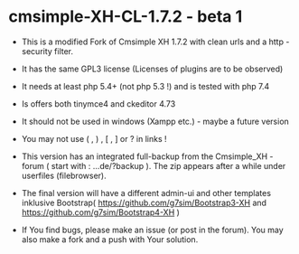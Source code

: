 # cmsimple-XH-CL-1.7.2 - beta 1

* This is a  modified  Fork of Cmsimple XH 1.7.2 with clean urls and a http - security filter.

* It has the same GPL3  license (Licenses of plugins are to be observed)

* It needs at least php 5.4+ (not php 5.3 !)  and is tested with php 7.4

* Is offers both tinymce4 and ckeditor 4.73 

* It should not be used in windows (Xampp etc.) - maybe a future version

* You may not use ( , ) , [ , ] or ? in links !

* This version has an integrated full-backup from the Cmsimple_XH - forum ( start with : ...de/?backup ). The zip  appears after a while under userfiles (filebrowser).

* The final version will have a different admin-ui and other templates inklusive 
        Bootstrap( https://github.com/g7sim/Bootstrap3-XH  and https://github.com/g7sim/Bootstrap4-XH )

* If You find bugs, please make an issue (or post in the forum). You may also make a fork and a push with Your solution.

